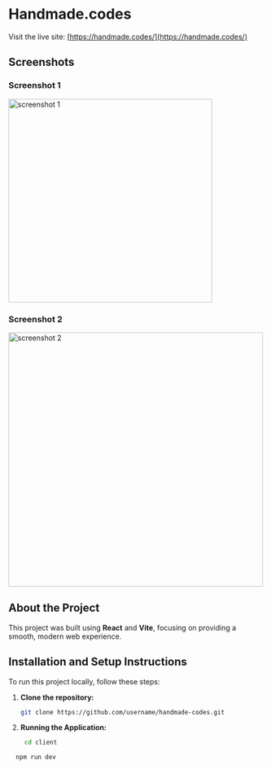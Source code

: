 # Handmade.codes

Visit the live site: [https://handmade.codes/](https://handmade.codes/)

## Screenshots

### Screenshot 1

<img src="https://github.com/user-attachments/assets/6e95aa69-dc7e-465a-848d-4466d2b7d91a" alt="screenshot 1" width="400" />

### Screenshot 2

<img src="https://github.com/user-attachments/assets/8db90633-640a-4b26-92af-21f34aa8c0a2" alt="screenshot 2" width="500"/>

## About the Project

This project was built using **React** and **Vite**, focusing on providing a smooth, modern web experience. 

## Installation and Setup Instructions

To run this project locally, follow these steps:

1. **Clone the repository:**

   ```bash
   git clone https://github.com/username/handmade-codes.git

2. **Running the Application:**
   ```bash
    cd client

  ```bash
    npm run dev
